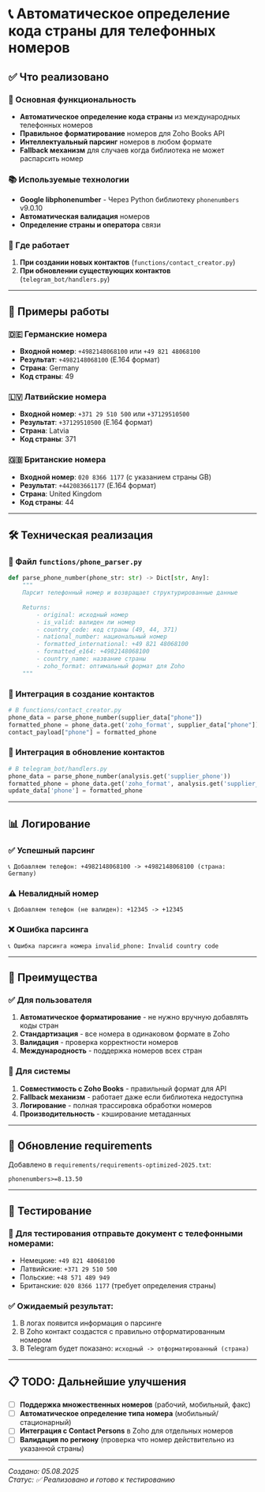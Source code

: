 # 📞 Автоматическое определение кода страны для телефонных номеров

## ✅ Что реализовано

### 🎯 Основная функциональность
- **Автоматическое определение кода страны** из международных телефонных номеров
- **Правильное форматирование** номеров для Zoho Books API
- **Интеллектуальный парсинг** номеров в любом формате
- **Fallback механизм** для случаев когда библиотека не может распарсить номер

### 📚 Используемые технологии
- **Google libphonenumber** - Через Python библиотеку `phonenumbers` v9.0.10
- **Автоматическая валидация** номеров
- **Определение страны и оператора** связи

### 🔧 Где работает
1. **При создании новых контактов** (`functions/contact_creator.py`)
2. **При обновлении существующих контактов** (`telegram_bot/handlers.py`)

---

## 📝 Примеры работы

### 🇩🇪 Германские номера
- **Входной номер**: `+4982148068100` или `+49 821 48068100`
- **Результат**: `+4982148068100` (E.164 формат)
- **Страна**: Germany
- **Код страны**: 49

### 🇱🇻 Латвийские номера
- **Входной номер**: `+371 29 510 500` или `+37129510500`
- **Результат**: `+37129510500` (E.164 формат)
- **Страна**: Latvia  
- **Код страны**: 371

### 🇬🇧 Британские номера
- **Входной номер**: `020 8366 1177` (с указанием страны GB)
- **Результат**: `+442083661177` (E.164 формат)
- **Страна**: United Kingdom
- **Код страны**: 44

---

## 🛠 Техническая реализация

### 📄 Файл `functions/phone_parser.py`
```python
def parse_phone_number(phone_str: str) -> Dict[str, Any]:
    """
    Парсит телефонный номер и возвращает структурированные данные
    
    Returns:
        - original: исходный номер
        - is_valid: валиден ли номер
        - country_code: код страны (49, 44, 371)
        - national_number: национальный номер
        - formatted_international: +49 821 48068100
        - formatted_e164: +4982148068100
        - country_name: название страны
        - zoho_format: оптимальный формат для Zoho
    """
```

### 🔗 Интеграция в создание контактов
```python
# В functions/contact_creator.py
phone_data = parse_phone_number(supplier_data["phone"])
formatted_phone = phone_data.get('zoho_format', supplier_data["phone"])
contact_payload["phone"] = formatted_phone
```

### 🔄 Интеграция в обновление контактов
```python
# В telegram_bot/handlers.py
phone_data = parse_phone_number(analysis.get('supplier_phone'))
formatted_phone = phone_data.get('zoho_format', analysis.get('supplier_phone'))
update_data['phone'] = formatted_phone
```

---

## 📊 Логирование

### ✅ Успешный парсинг
```
📞 Добавляем телефон: +4982148068100 -> +4982148068100 (страна: Germany)
```

### ⚠️ Невалидный номер
```
📞 Добавляем телефон (не валиден): +12345 -> +12345
```

### ❌ Ошибка парсинга
```
📞 Ошибка парсинга номера invalid_phone: Invalid country code
```

---

## 🎯 Преимущества

### ✅ Для пользователя
1. **Автоматическое форматирование** - не нужно вручную добавлять коды стран
2. **Стандартизация** - все номера в одинаковом формате в Zoho
3. **Валидация** - проверка корректности номеров
4. **Международность** - поддержка номеров всех стран

### 🔧 Для системы
1. **Совместимость с Zoho Books** - правильный формат для API
2. **Fallback механизм** - работает даже если библиотека недоступна
3. **Логирование** - полная трассировка обработки номеров
4. **Производительность** - кэширование метаданных

---

## 🔄 Обновление requirements

Добавлено в `requirements/requirements-optimized-2025.txt`:
```
phonenumbers>=8.13.50
```

---

## 🧪 Тестирование

### 🎯 Для тестирования отправьте документ с телефонными номерами:
- Немецкие: `+49 821 48068100`
- Латвийские: `+371 29 510 500` 
- Польские: `+48 571 489 949`
- Британские: `020 8366 1177` (требует определения страны)

### ✅ Ожидаемый результат:
1. В логах появится информация о парсинге
2. В Zoho контакт создастся с правильно отформатированным номером
3. В Telegram будет показано: `исходный -> отформатированный (страна)`

---

## 📋 TODO: Дальнейшие улучшения

- [ ] **Поддержка множественных номеров** (рабочий, мобильный, факс)
- [ ] **Автоматическое определение типа номера** (мобильный/стационарный)
- [ ] **Интеграция с Contact Persons** в Zoho для отдельных номеров
- [ ] **Валидация по региону** (проверка что номер действительно из указанной страны)

---

*Создано: 05.08.2025*  
*Статус: ✅ Реализовано и готово к тестированию*